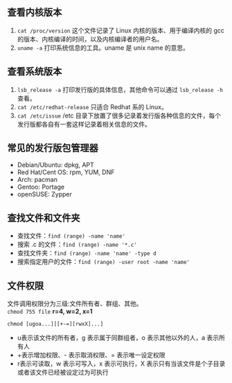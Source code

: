 ## 查看内核版本
1. `cat /proc/version` 这个文件记录了 Linux 内核的版本、用于编译内核的 gcc 的版本、内核编译的时间，以及内核编译者的用户名。
2. `uname -a` 打印系统信息的工具。uname 是 unix name 的意思。

## 查看系统版本
1. `lsb_release -a` 打印发行版的具体信息，其他命令可以通过 `lsb_release -h` 查看。
2. `cat /etc/redhat-release` 只适合 Redhat 系的 Linux。
3. `cat /etc/issue` /etc 目录下放置了很多记录着发行版各种信息的文件，每个发行版都各自有一套这样记录着相关信息的文件。

## 常见的发行版包管理器
- Debian/Ubuntu: dpkg, APT
- Red Hat/Cent OS: rpm, YUM, DNF
- Arch: pacman
- Gentoo: Portage
- openSUSE: Zypper

## 查找文件和文件夹
- 查找文件：`find (range) -name 'name'`
- 搜索 .c 的文件：`find (range) -name '*.c'` 
- 查找文件夹：`find (range) -name 'name' -type d`
- 搜索指定用户的文件：`find (range) -user root -name 'name'`

## 文件权限
文件调用权限分为三级:文件所有者、群组、其他。  
`chmod 755 file` **r=4, w=2, x=1**  

`chmod [ugoa...][[+-=][rwxX]...]` 
- u表示该文件的所有者，g 表示属于同群组者，o 表示其他以外的人，a 表示所有人
- +表示增加权限、- 表示取消权限、= 表示唯一设定权限
- r表示可读取，w 表示可写入，x 表示可执行，X 表示只有当该文件是个子目录或者该文件已经被设定过为可执行
